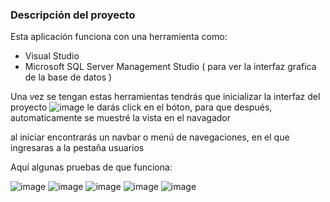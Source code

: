 ### Descripción del proyecto

Esta aplicación funciona con una herramienta como:
- Visual Studio
- Microsoft SQL Server Management Studio ( para ver la interfaz grafica de la base de datos  )

Una vez se tengan estas herramientas tendrás que inicializar la interfaz del proyecto
![image](https://github.com/user-attachments/assets/a6217383-6e2d-4b28-a737-8dfbb3975c1c)
le darás click en el bóton, para que después, automaticamente se muestré la vista en el navagador

al iniciar encontrarás un navbar o menú de navegaciones, en el que ingresaras a la pestaña usuarios

Aquí algunas pruebas de que funciona:

![image](https://github.com/user-attachments/assets/e2a9b9fa-3530-4c7d-b038-542ada100fd0)
![image](https://github.com/user-attachments/assets/424318cb-3249-4829-a03d-7b7f40af0da1)
![image](https://github.com/user-attachments/assets/c2cfd5ae-1ac5-4339-b17f-d010f145d384)
![image](https://github.com/user-attachments/assets/713100bf-d24c-4985-914a-d99833599a61)
![image](https://github.com/user-attachments/assets/118d4010-8bfe-4630-8136-9fbf90522cde)


